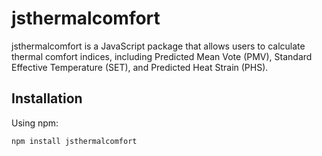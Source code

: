 # jsthermalcomfort
jsthermalcomfort is a JavaScript package that allows users to calculate thermal comfort indices, including Predicted Mean Vote (PMV), Standard Effective Temperature (SET), and Predicted Heat Strain (PHS).

## Installation
Using npm:

```
npm install jsthermalcomfort
```